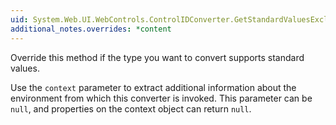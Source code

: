 ```yaml
---
uid: System.Web.UI.WebControls.ControlIDConverter.GetStandardValuesExclusive(System.ComponentModel.ITypeDescriptorContext)
additional_notes.overrides: *content
---
```


<p>Override this method if the type you want to convert supports standard values.  
  
 Use the <code>context</code> parameter to extract additional information about the environment from which this converter is invoked. This parameter can be `null`, and properties on the context object can return `null`.</p>


